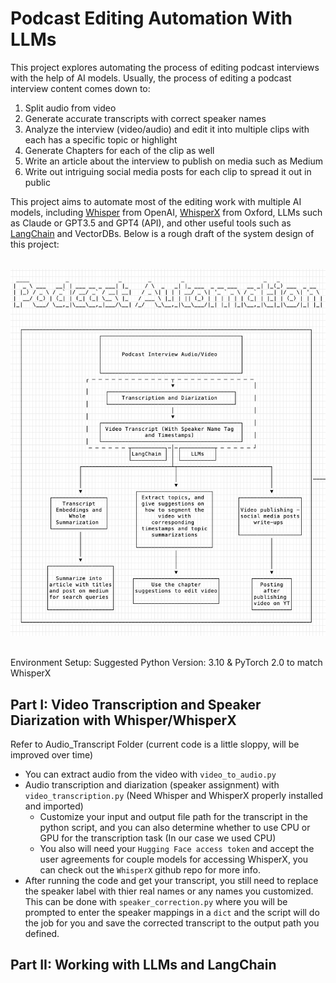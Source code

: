 # Podcast Editing Automation With LLMs

This project explores automating the process of editing podcast interviews with the help of AI models.
Usually, the process of editing a podcast interview content comes down to:
1. Split audio from video
2. Generate accurate transcripts with correct speaker names
3. Analyze the interview (video/audio) and edit it into multiple clips with each has a specific topic or highlight
4. Generate Chapters for each of the clip as well
5. Write an article about the interview to publish on media such as Medium
6. Write out intriguing social media posts for each clip to spread it out in public

This project aims to automate most of the editing work with multiple AI models, including [Whisper](https://github.com/openai/whisper) from OpenAI, [WhisperX](https://github.com/m-bain/whisperX) from Oxford, LLMs such as Claude or GPT3.5 and GPT4 (API), and other useful tools such as [LangChain](https://python.langchain.com/docs/get_started/introduction.html) and VectorDBs. 
Below is a rough draft of the system design of this project:<br><br>

![Workflow](./SysDesign.png)<br><br>

Environment Setup: 
Suggested Python Version: 3.10 & PyTorch 2.0 to match WhisperX

## Part I: Video Transcription and Speaker Diarization with Whisper/WhisperX

Refer to Audio_Transcript Folder (current code is a little sloppy, will be improved over time)
- You can extract audio from the video with `video_to_audio.py`
- Audio transcription and diarization (speaker assignment) with `video_transcription.py` (Need Whisper and WhisperX properly installed and imported)
  - Customize your input and output file path for the transcript in the python script, and you can also determine whether to use CPU or GPU for the transcription task (In our case we used CPU)
  - You also will need your `Hugging Face access token` and accept the user agreements for couple models for accessing WhisperX, you can check out the `WhisperX` github repo for more info. 
- After running the code and get your transcript, you still need to replace the speaker label with thier real names or any names you customized. This can be done with `speaker_correction.py` where you will be prompted to enter the speaker mappings in a `dict` and the script will do the job for you and save the corrected transcript to the output path you defined. 

## Part II: Working with LLMs and LangChain